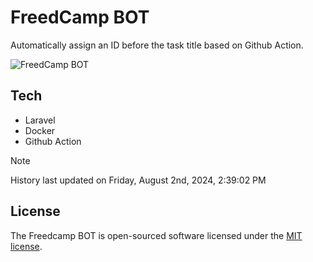 # FreedCamp BOT

Automatically assign an ID before the task title based on Github Action.

![FreedCamp BOT](https://repository-images.githubusercontent.com/737932867/7d34798b-2680-471c-b089-a78a718d3d6a)

## Tech

- Laravel
- Docker
- Github Action

> [!NOTE]  
> History last updated on Friday, August 2nd, 2024, 2:39:02 PM

## License

The Freedcamp BOT is open-sourced software licensed under the [MIT license](https://opensource.org/licenses/MIT).

